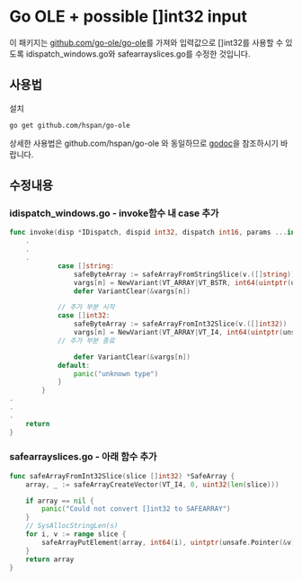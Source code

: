 # Go OLE + possible []int32 input
이 패키지는 [github.com/go-ole/go-ole](https://github.com/go-ole/go-ole)를 가져와 입력값으로 []int32를 사용할 수 있도록 idispatch_windows.go와 safearrayslices.go를 수정한 것입니다.


## 사용법
설치
```
go get github.com/hspan/go-ole
```

상세한 사용법은 github.com/hspan/go-ole 와 동일하므로 [godoc](https://godoc.org/github.com/go-ole/go-ole)을 참조하시기 바랍니다.

## 수정내용
### idispatch_windows.go - invoke함수 내 case 추가
```go
func invoke(disp *IDispatch, dispid int32, dispatch int16, params ...interface{}) (result *VARIANT, err error) {
    .
    .
    .
			case []string:
				safeByteArray := safeArrayFromStringSlice(v.([]string))
				vargs[n] = NewVariant(VT_ARRAY|VT_BSTR, int64(uintptr(unsafe.Pointer(safeByteArray))))
                defer VariantClear(&vargs[n])

            // 추가 부분 시작 
			case []int32:  
				safeByteArray := safeArrayFromInt32Slice(v.([]int32))
                vargs[n] = NewVariant(VT_ARRAY|VT_I4, int64(uintptr(unsafe.Pointer(safeByteArray))))
            // 추가 부분 종료

				defer VariantClear(&vargs[n])
			default:
				panic("unknown type")
			}
		}
.
.
.
	return
}
```

### safearrayslices.go - 아래 함수 추가
```go
func safeArrayFromInt32Slice(slice []int32) *SafeArray {
	array, _ := safeArrayCreateVector(VT_I4, 0, uint32(len(slice)))

	if array == nil {
		panic("Could not convert []int32 to SAFEARRAY")
	}
	// SysAllocStringLen(s)
	for i, v := range slice {
		safeArrayPutElement(array, int64(i), uintptr(unsafe.Pointer(&v)))
	}
	return array
}
```